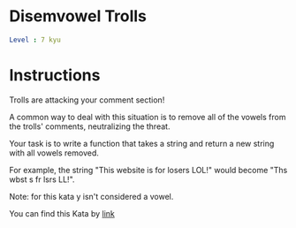 # Disemvowel Trolls

```yaml
Level : 7 kyu
```

# Instructions

Trolls are attacking your comment section!

A common way to deal with this situation is to remove all of the vowels from the trolls' comments, neutralizing the threat.

Your task is to write a function that takes a string and return a new string with all vowels removed.

For example, the string "This website is for losers LOL!" would become "Ths wbst s fr lsrs LL!".

Note: for this kata y isn't considered a vowel.

You can find this Kata by [link](https://www.codewars.com/kata/52fba66badcd10859f00097e/train/java)